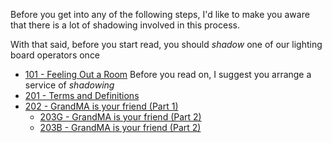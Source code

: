 <!-- TITLE: Training -->
<!-- SUBTITLE: Follow all these steps and you can take the wheel! -->

Before you get into any of the following steps, I'd like to make you aware that there is a lot of shadowing involved in this process.

With that said, before you start read, you should *shadow* one of our lighting board operators once
* [101 - Feeling Out a Room](/lights/training-pages/101)
Before you read on, I suggest you arrange a service of _shadowing_
* [201 - Terms and Definitions](/lights/training-pages/201)
* [202 - GrandMA is your friend (Part 1)](/lights/training-pages/202)
   * [203G - GrandMA is your friend (Part 2)](/lights/training-pages/203g) 
   * [203B - GrandMA is your friend (Part 2)](/lights/training-pages/203b)
